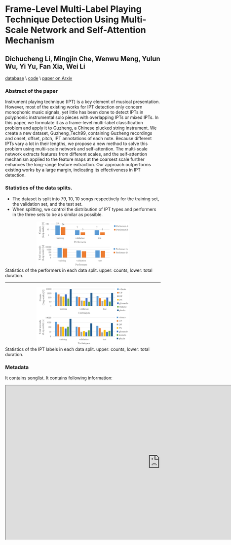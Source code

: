 # Frame-Level Multi-Label Playing Technique Detection Using Multi-Scale Network and Self-Attention Mechanism
## Dichucheng Li, Mingjin Che, Wenwu Meng, Yulun Wu, Yi Yu, Fan Xia, Wei Li

[database](https://ccmusic-database.github.io/en/database/csmtd.html#Tech99) \\
[code](https://github.com/LiDCC/GuzhengTech99) \\
[paper on Arxiv](https://arxiv.org/pdf/2303.13272.pdf)
### Abstract of the paper

Instrument playing technique (IPT) is a key element of musical presentation. However, most of the existing works for IPT detection only concern monophonic music signals, yet little has been done to detect IPTs in polyphonic instrumental solo pieces with overlapping IPTs or mixed IPTs. In this paper, we formulate it as a frame-level multi-label classification problem and apply it to Guzheng, a Chinese plucked string instrument. We create a new dataset, Guzheng\_Tech99, containing Guzheng recordings and onset, offset, pitch, IPT annotations of each note. Because different IPTs vary a lot in their lengths, we propose a new method to solve this problem using multi-scale network and self-attention. The multi-scale network extracts features from different scales, and the self-attention mechanism applied to the feature maps at the coarsest scale further enhances the long-range feature extraction. Our approach outperforms existing works by a large margin, indicating its effectiveness in IPT detection.


### Statistics of the data splits.
 - The dataset is split into 79, 10, 10 songs respectively for the training set, the validation set, and the test set. 
 - When splitting, we control the distribution of IPT types and performers in the three sets to be as similar as possible.
<div style="text-align: center;">
    <img src="./img/Performer_sta.png" width="300px">
</div>
Statistics of the performers in each data split. upper: counts, lower: total duration.

---------------------------------------------------------------------------------------------

<div style="text-align: center;">
    <img src="./img/IPT_sta.png" width="300px">
</div>
Statistics of the IPT labels in each data split. upper: counts, lower: total duration.

### Metadata
It contains songlist. It contains following information:

<iframe width="1000" height="500" src="https://docs.google.com/spreadsheets/d/e/2PACX-1vRFogTkRxz7V736qZ0Bg243kQFa3Jy5NapjypwMfRlg0LpMq7ma4ehmJ-G-cH7Ny_h9PJDKK88u7W2h/pubhtml?widget=true&amp;headers=false"></iframe>
